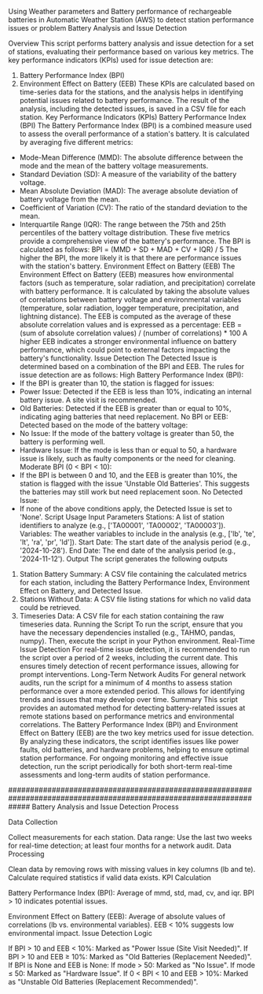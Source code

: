 Using Weather parameters and Battery performance of rechargeable batteries in Automatic Weather Station (AWS) to detect station performance issues or problem
Battery Analysis and Issue Detection

Overview
This script performs battery analysis and issue detection for a set of stations, evaluating 
their performance based on various key metrics. 
The key performance indicators (KPIs) 
used for issue detection are:
1. Battery Performance Index (BPI)
2. Environment Effect on Battery (EEB)
These KPIs are calculated based on time-series data for the stations, and the analysis helps 
in identifying potential issues related to battery performance. The result of the analysis, 
including the detected issues, is saved in a CSV file for each station.
Key Performance Indicators (KPIs)
Battery Performance Index (BPI)
The Battery Performance Index (BPI) is a combined measure used to assess the overall 
performance of a station's battery. It is calculated by averaging five different metrics:
- Mode-Mean Difference (MMD): The absolute difference between the mode and the mean of 
the battery voltage measurements.
- Standard Deviation (SD): A measure of the variability of the battery voltage.
- Mean Absolute Deviation (MAD): The average absolute deviation of battery voltage from 
the mean.
- Coefficient of Variation (CV): The ratio of the standard deviation to the mean.
- Interquartile Range (IQR): The range between the 75th and 25th percentiles of the battery 
voltage distribution.
These five metrics provide a comprehensive view of the battery's performance. The BPI is 
calculated as follows:
BPI = (MMD + SD + MAD + CV + IQR) / 5
The higher the BPI, the more likely it is that there are performance issues with the station's 
battery.
Environment Effect on Battery (EEB)
The Environment Effect on Battery (EEB) measures how environmental factors (such as 
temperature, solar radiation, and precipitation) correlate with battery performance. It is 
calculated by taking the absolute values of correlations between battery voltage and 
environmental variables (temperature, solar radiation, logger temperature, precipitation, 
and lightning distance). The EEB is computed as the average of these absolute correlation 
values and is expressed as a percentage:
EEB = (sum of absolute correlation values) / (number of correlations) * 100
A higher EEB indicates a stronger environmental influence on battery performance, which 
could point to external factors impacting the battery's functionality.
Issue Detection
The Detected Issue is determined based on a combination of the BPI and EEB. The rules for 
issue detection are as follows:
High Battery Performance Index (BPI):
- If the BPI is greater than 10, the station is flagged for issues:
 - Power Issue: Detected if the EEB is less than 10%, indicating an internal battery issue. A 
site visit is recommended.
 - Old Batteries: Detected if the EEB is greater than or equal to 10%, indicating aging 
batteries that need replacement.
No BPI or EEB: Detected based on the mode of the battery voltage:
- No Issue: If the mode of the battery voltage is greater than 50, the battery is performing 
well.
- Hardware Issue: If the mode is less than or equal to 50, a hardware issue is likely, such as 
faulty components or the need for cleaning.
Moderate BPI (0 < BPI < 10):
- If the BPI is between 0 and 10, and the EEB is greater than 10%, the station is flagged with 
the issue 'Unstable Old Batteries'. This suggests the batteries may still work but need 
replacement soon.
No Detected Issue:
- If none of the above conditions apply, the Detected Issue is set to 'None'.
Script Usage
Input Parameters
Stations: A list of station identifiers to analyze (e.g., ['TA00001', 'TA00002', 'TA00003']).
Variables: The weather variables to include in the analysis (e.g., ['lb', 'te', 'lt', 'ra', 'pr', 'ld']).
Start Date: The start date of the analysis period (e.g., '2024-10-28').
End Date: The end date of the analysis period (e.g., '2024-11-12').
Output
The script generates the following outputs
1. Station Battery Summary: A CSV file containing the calculated metrics for each station, 
including the Battery Performance Index, Environment Effect on Battery, and Detected 
Issue.
2. Stations Without Data: A CSV file listing stations for which no valid data could be 
retrieved.
3. Timeseries Data: A CSV file for each station containing the raw timeseries data.
Running the Script
To run the script, ensure that you have the necessary dependencies installed (e.g., TAHMO, 
pandas, numpy). Then, execute the script in your Python environment.
Real-Time Issue Detection
For real-time issue detection, it is recommended to run the script over a period of 2 weeks, 
including the current date. This ensures timely detection of recent performance issues, 
allowing for prompt interventions.
Long-Term Network Audits
For general network audits, run the script for a minimum of 4 months to assess station 
performance over a more extended period. This allows for identifying trends and issues that 
may develop over time.
Summary
This script provides an automated method for detecting battery-related issues at remote 
stations based on performance metrics and environmental correlations. The Battery 
Performance Index (BPI) and Environment Effect on Battery (EEB) are the two key metrics 
used for issue detection. By analyzing these indicators, the script identifies issues like 
power faults, old batteries, and hardware problems, helping to ensure optimal station 
performance.
For ongoing monitoring and effective issue detection, run the script periodically for both 
short-term real-time assessments and long-term audits of station performance.

#####################################################################################################################
Battery Analysis and Issue Detection Process

Data Collection

Collect measurements for each station.
Data range: Use the last two weeks for real-time detection; at least four months for a network audit.
Data Processing

Clean data by removing rows with missing values in key columns (lb and te).
Calculate required statistics if valid data exists.
KPI Calculation

Battery Performance Index (BPI): Average of mmd, std, mad, cv, and iqr.
BPI > 10 indicates potential issues.

Environment Effect on Battery (EEB): Average of absolute values of correlations (lb vs. environmental variables).
EEB < 10% suggests low environmental impact.
Issue Detection Logic

If BPI > 10 and EEB < 10%: Marked as "Power Issue (Site Visit Needed)".
If BPI > 10 and EEB ≥ 10%: Marked as "Old Batteries (Replacement Needed)".
If BPI is None and EEB is None:
If mode > 50: Marked as "No Issue".
If mode ≤ 50: Marked as "Hardware Issue".
If 0 < BPI < 10 and EEB > 10%: Marked as "Unstable Old Batteries (Replacement Recommended)".
